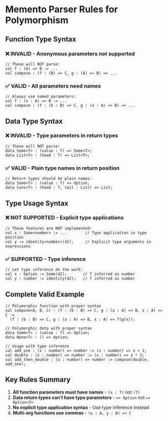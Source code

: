 # Memento Parser Rules for Polymorphism

## Function Type Syntax

### ❌ INVALID - Anonymous parameters not supported
```memento
// These will NOT parse:
val f : (A) => B := ...
val compose : (f : (B) => C, g : (A) => B) => ...
```

### ✅ VALID - All parameters need names
```memento
// Always use named parameters:
val f : (x : A) => B := ...
val compose : (f : (b : B) => C, g : (a : A) => B) => ...
```

## Data Type Syntax

### ❌ INVALID - Type parameters in return types
```memento
// These will NOT parse:
data Some<T> : (value : T) => Some<T>;
data List<T> : (head : T) => List<T>;
```

### ✅ VALID - Plain type names in return position
```memento
// Return types should be plain names:
data Some<T> : (value : T) => Option;
data Cons<T> : (head : T, tail : List) => List;
```

## Type Usage Syntax

### ❌ NOT SUPPORTED - Explicit type applications
```memento
// These features are NOT implemented:
val x : Some<number> := ...        // Type application in type position
val y := identity<number>(42);     // Explicit type arguments in expressions
```

### ✅ SUPPORTED - Type inference
```memento
// Let type inference do the work:
val x : Option := Some(42);       // T inferred as number
val y : number := identity(42);   // T inferred as number
```

## Complete Valid Example

```memento
// Polymorphic function with proper syntax
val compose<A, B, C> : (f : (b : B) => C, g : (a : A) => B, x : A) => C := 
  (f : (b : B) => C, g : (a : A) => B, x : A) => f(g(x));

// Polymorphic data with proper syntax  
data Some<T> : (value : T) => Option;
data None<T> : () => Option;

// Usage with type inference
val add_one : (x : number) => number := (x : number) => x + 1;
val double : (x : number) => number := (x : number) => x * 2;
val add_then_double : (x : number) => number := compose(double, add_one);
```

## Key Rules Summary

1. **All function parameters must have names** - `(x : T)` not `(T)`
2. **Data return types can't have type parameters** - `=> Option` not `=> Option<T>`
3. **No explicit type application syntax** - Use type inference instead
4. **Multi-arg functions use commas** - `(x : A, y : B) => C`